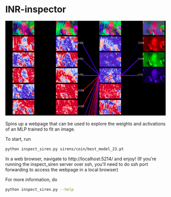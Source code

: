 # INR-inspector

![Screenshot from INR inspector](/figures/inr_inspector_screenshot.png)

Spins up a webpage that can be used to explore the weights and activations of an MLP trained to fit an image.

To start, run

```bash
python inspect_siren.py sirens/coin/best_model_23.pt
```

In a web browser, navigate to http://localhost:5214/ and enjoy! (If you're running the inspect_siren server over ssh, you'll need to do ssh port forwarding to access the webpage in a local browser)

For more information, do

```bash
python inspect_siren.py --help
```
